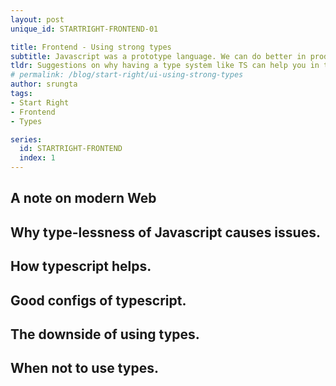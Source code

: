 ```yaml
---
layout: post
unique_id: STARTRIGHT-FRONTEND-01

title: Frontend - Using strong types
subtitle: Javascript was a prototype language. We can do better in production.
tldr: Suggestions on why having a type system like TS can help you in the long run.
# permalink: /blog/start-right/ui-using-strong-types
author: srungta
tags: 
- Start Right
- Frontend
- Types

series: 
  id: STARTRIGHT-FRONTEND
  index: 1
---
```


## A note on modern Web

## Why type-lessness of Javascript causes issues.

## How typescript helps.

## Good configs of typescript.

## The downside of using types.

## When not to use types.
